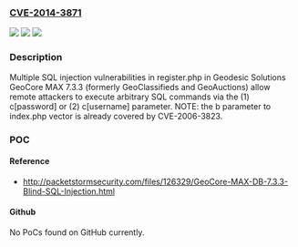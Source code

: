 ### [CVE-2014-3871](https://cve.mitre.org/cgi-bin/cvename.cgi?name=CVE-2014-3871)
![](https://img.shields.io/static/v1?label=Product&message=n%2Fa&color=blue)
![](https://img.shields.io/static/v1?label=Version&message=n%2Fa&color=blue)
![](https://img.shields.io/static/v1?label=Vulnerability&message=n%2Fa&color=brighgreen)

### Description

Multiple SQL injection vulnerabilities in register.php in Geodesic Solutions GeoCore MAX 7.3.3 (formerly GeoClassifieds and GeoAuctions) allow remote attackers to execute arbitrary SQL commands via the (1) c[password] or (2) c[username] parameter.  NOTE: the b parameter to index.php vector is already covered by CVE-2006-3823.

### POC

#### Reference
- http://packetstormsecurity.com/files/126329/GeoCore-MAX-DB-7.3.3-Blind-SQL-Injection.html

#### Github
No PoCs found on GitHub currently.

